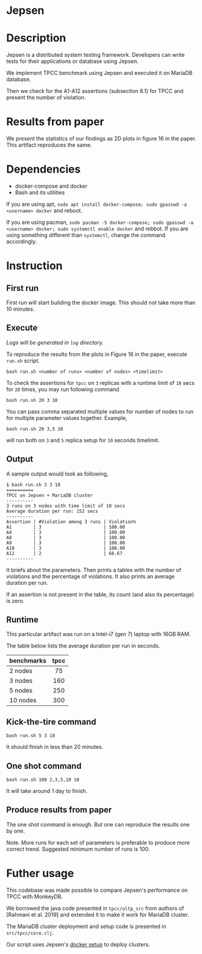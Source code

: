 Jepsen
======

# Description
Jepsen is a distributed system testing framework.
Developers can write tests for their applications or database using Jepsen.

We implement TPCC benchmark using Jepsen and executed it on MariaDB database.

Then we check for the A1-A12 assertions (subsection 8.1) for TPCC and present the number of violation.

# Results from paper
We present the statistics of our findings as 2D plots in figure 16 in the paper. This artifact reproduces the same.

# Dependencies
- docker-compose and docker
- Bash and its utilities

If you are using apt, `sudo apt install docker-compose; sudo gpasswd -a <username> docker` and reboot.

If you are using pacman, `sudo pacman -S docker-compose; sudo gpasswd -a <username> docker; sudo systemctl enable docker` and rebbot.
If you are using something different than `systemctl`, change the command accordingly.

# Instruction

## First run

First run will start building the docker image. This should not take more than 10 minutes.

## Execute

_Logs will be generated in `log` directory._

To reproduce the results from the plots in Figure 16 in the paper, execute `run.sh` script.

`bash run.sh <number of runs> <number of nodes> <timelimit>`

To check the assertions for `tpcc` on `3` replicas with a runtime limit of `10` secs for `20` times, you may run following command

`bash run.sh 20 3 10`

You can pass comma separated multiple values for number of nodes to run for multiple parameter values together. Example,

`bash run.sh 20 3,5 10`

will run both on `3` and `5` replica setup for `10` seconds timelimit.

## Output

A sample output would look as following,

```
$ bash run.sh 3 3 10
==========
TPCC on Jepsen + MariaDB cluster
----------
3 runs on 3 nodes with time limit of 10 secs
Average duration per run: 152 secs
----------
Assertion | #Violation among 3 runs | Violation%
A1        | 3                       | 100.00
A4        | 3                       | 100.00
A8        | 3                       | 100.00
A9        | 3                       | 100.00
A10       | 3                       | 100.00
A12       | 2                       | 66.67
----------

```

It briefs about the parameters. Then prints a tables with the number of violations and the percentage of violations.
It also prints an average duration per run.

If an assertion is not present in the table, its count (and also its percentage) is zero.

## Runtime
This particular artifact was run on a Intel-i7 (gen 7) laptop with 16GB RAM.

The table below lists the average duration per run in seconds.

| benchmarks | tpcc |
|-|:-:|
| 2 nodes | 75 |
| 3 nodes | 160 |
| 5 nodes | 250 |
| 10 nodes | 300 |

## Kick-the-tire command

```
bash run.sh 5 3 10
```

It should finish in less than 20 minutes.

## One shot command

```
bash run.sh 100 2,3,5,10 10
```

It will take around 1 day to finish.

## Produce results from paper

The one shot command is enough. But one can reproduce the results one by one.

Note. More runs for each set of parameters is preferable to produce more correct trend. Suggested minimum number of runs is 100.

# Futher usage

This codebase was made possible to compare Jepsen's performance on TPCC with MonkeyDB.

We borrowed the java code presented in `tpcc/oltp_src` from authors of [Rahmani et al. 2019] and extended it to make it work for MariaDB cluster.

The MariaDB cluster deployment and setup code is presented in `src/tpcc/core.clj`.

Our script uses Jepsen's [docker setup](https://github.com/jepsen-io/jepsen/tree/main/docker) to deploy clusters.
